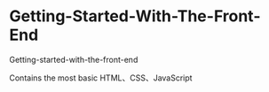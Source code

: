 # Getting-Started-With-The-Front-End
Getting-started-with-the-front-end

Contains the most basic HTML、CSS、JavaScript

